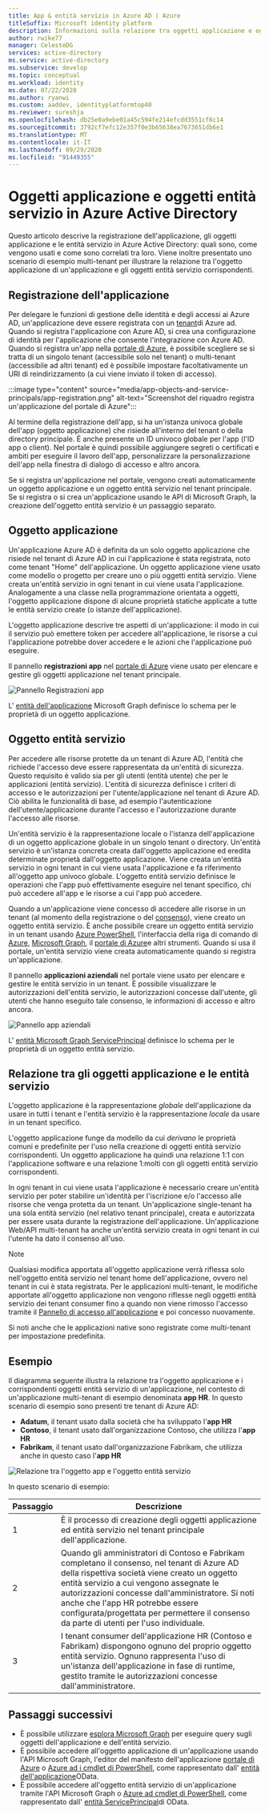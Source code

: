 ```yaml
---
title: App & entità servizio in Azure AD | Azure
titleSuffix: Microsoft identity platform
description: Informazioni sulla relazione tra oggetti applicazione e oggetti entità servizio in Azure Active Directory.
author: rwike77
manager: CelesteDG
services: active-directory
ms.service: active-directory
ms.subservice: develop
ms.topic: conceptual
ms.workload: identity
ms.date: 07/22/2020
ms.author: ryanwi
ms.custom: aaddev, identityplatformtop40
ms.reviewer: sureshja
ms.openlocfilehash: db25e0a9ebe01a45c594fe214efcdd3551cf6c14
ms.sourcegitcommit: 3792cf7efc12e357f0e3b65638ea7673651db6e1
ms.translationtype: MT
ms.contentlocale: it-IT
ms.lasthandoff: 09/29/2020
ms.locfileid: "91449355"
---
```

# <a name="application-and-service-principal-objects-in-azure-active-directory"></a>Oggetti applicazione e oggetti entità servizio in Azure Active Directory

Questo articolo descrive la registrazione dell'applicazione, gli oggetti applicazione e le entità servizio in Azure Active Directory: quali sono, come vengono usati e come sono correlati tra loro. Viene inoltre presentato uno scenario di esempio multi-tenant per illustrare la relazione tra l'oggetto applicazione di un'applicazione e gli oggetti entità servizio corrispondenti.

## <a name="application-registration"></a>Registrazione dell'applicazione
Per delegare le funzioni di gestione delle identità e degli accessi ai Azure AD, un'applicazione deve essere registrata con un [tenant](developer-glossary.md#tenant)di Azure ad. Quando si registra l'applicazione con Azure AD, si crea una configurazione di identità per l'applicazione che consente l'integrazione con Azure AD. Quando si registra un'app nella [portale di Azure][AZURE-Portal], è possibile scegliere se si tratta di un singolo tenant (accessibile solo nel tenant) o multi-tenant (accessibile ad altri tenant) ed è possibile impostare facoltativamente un URI di reindirizzamento (a cui viene inviato il token di accesso).

:::image type="content" source="media/app-objects-and-service-principals/app-registration.png" alt-text="Screenshot del riquadro registra un'applicazione del portale di Azure":::

Al termine della registrazione dell'app, si ha un'istanza univoca globale dell'app (oggetto applicazione) che risiede all'interno del tenant o della directory principale.  È anche presente un ID univoco globale per l'app (l'ID app o client).  Nel portale è quindi possibile aggiungere segreti o certificati e ambiti per eseguire il lavoro dell'app, personalizzare la personalizzazione dell'app nella finestra di dialogo di accesso e altro ancora.

Se si registra un'applicazione nel portale, vengono creati automaticamente un oggetto applicazione e un oggetto entità servizio nel tenant principale.  Se si registra o si crea un'applicazione usando le API di Microsoft Graph, la creazione dell'oggetto entità servizio è un passaggio separato.

## <a name="application-object"></a>Oggetto applicazione
Un'applicazione Azure AD è definita da un solo oggetto applicazione che risiede nel tenant di Azure AD in cui l'applicazione è stata registrata, noto come tenant "Home" dell'applicazione.  Un oggetto applicazione viene usato come modello o progetto per creare uno o più oggetti entità servizio.  Viene creata un'entità servizio in ogni tenant in cui viene usata l'applicazione. Analogamente a una classe nella programmazione orientata a oggetti, l'oggetto applicazione dispone di alcune proprietà statiche applicate a tutte le entità servizio create (o istanze dell'applicazione).

L'oggetto applicazione descrive tre aspetti di un'applicazione: il modo in cui il servizio può emettere token per accedere all'applicazione, le risorse a cui l'applicazione potrebbe dover accedere e le azioni che l'applicazione può eseguire.

Il pannello **registrazioni app** nel [portale di Azure][AZURE-Portal] viene usato per elencare e gestire gli oggetti applicazione nel tenant principale.

![Pannello Registrazioni app](./media/app-objects-and-service-principals/app-registrations-blade.png)

L' [entità dell'applicazione][MS-Graph-App-Entity] Microsoft Graph definisce lo schema per le proprietà di un oggetto applicazione.

## <a name="service-principal-object"></a>Oggetto entità servizio
Per accedere alle risorse protette da un tenant di Azure AD, l'entità che richiede l'accesso deve essere rappresentata da un'entità di sicurezza. Questo requisito è valido sia per gli utenti (entità utente) che per le applicazioni (entità servizio). L'entità di sicurezza definisce i criteri di accesso e le autorizzazioni per l'utente/applicazione nel tenant di Azure AD. Ciò abilita le funzionalità di base, ad esempio l'autenticazione dell'utente/applicazione durante l'accesso e l'autorizzazione durante l'accesso alle risorse.

Un'entità servizio è la rappresentazione locale o l'istanza dell'applicazione di un oggetto applicazione globale in un singolo tenant o directory. Un'entità servizio è un'istanza concreta creata dall'oggetto applicazione ed eredita determinate proprietà dall'oggetto applicazione.  Viene creata un'entità servizio in ogni tenant in cui viene usata l'applicazione e fa riferimento all'oggetto app univoco globale.  L'oggetto entità servizio definisce le operazioni che l'app può effettivamente eseguire nel tenant specifico, chi può accedere all'app e le risorse a cui l'app può accedere.

Quando a un'applicazione viene concesso di accedere alle risorse in un tenant (al momento della registrazione o del [consenso](developer-glossary.md#consent)), viene creato un oggetto entità servizio. È anche possibile creare un oggetto entità servizio in un tenant usando [Azure PowerShell](howto-authenticate-service-principal-powershell.md), l'interfaccia della riga di comando di [Azure](/cli/azure/create-an-azure-service-principal-azure-cli?view=azure-cli-latest), [Microsoft Graph](/graph/api/serviceprincipal-post-serviceprincipals?view=graph-rest-1.0&tabs=http), il [portale di Azure][AZURE-Portal]e altri strumenti.  Quando si usa il portale, un'entità servizio viene creata automaticamente quando si registra un'applicazione.

Il pannello **applicazioni aziendali** nel portale viene usato per elencare e gestire le entità servizio in un tenant. È possibile visualizzare le autorizzazioni dell'entità servizio, le autorizzazioni concesse dall'utente, gli utenti che hanno eseguito tale consenso, le informazioni di accesso e altro ancora.

![Pannello app aziendali](./media/app-objects-and-service-principals/enterprise-apps-blade.png)

L' [entità Microsoft Graph ServicePrincipal][MS-Graph-Sp-Entity] definisce lo schema per le proprietà di un oggetto entità servizio.

## <a name="relationship-between-application-objects-and-service-principals"></a>Relazione tra gli oggetti applicazione e le entità servizio

L'oggetto applicazione è la rappresentazione *globale* dell'applicazione da usare in tutti i tenant e l'entità servizio è la rappresentazione *locale* da usare in un tenant specifico.

L'oggetto applicazione funge da modello da cui *derivano* le proprietà comuni e predefinite per l'uso nella creazione di oggetti entità servizio corrispondenti. Un oggetto applicazione ha quindi una relazione 1:1 con l'applicazione software e una relazione 1:molti con gli oggetti entità servizio corrispondenti.

In ogni tenant in cui viene usata l'applicazione è necessario creare un'entità servizio per poter stabilire un'identità per l'iscrizione e/o l'accesso alle risorse che venga protetta da un tenant. Un'applicazione single-tenant ha una sola entità servizio (nel relativo tenant principale), creata e autorizzata per essere usata durante la registrazione dell'applicazione. Un'applicazione Web/API multi-tenant ha anche un'entità servizio creata in ogni tenant in cui l'utente ha dato il consenso all'uso.

> [!NOTE]
> Qualsiasi modifica apportata all'oggetto applicazione verrà riflessa solo nell'oggetto entità servizio nel tenant home dell'applicazione, ovvero nel tenant in cui è stata registrata. Per le applicazioni multi-tenant, le modifiche apportate all'oggetto applicazione non vengono riflesse negli oggetti entità servizio dei tenant consumer fino a quando non viene rimosso l'accesso tramite il [Pannello di accesso all'applicazione](https://myapps.microsoft.com) e poi concesso nuovamente.
>
> Si noti anche che le applicazioni native sono registrate come multi-tenant per impostazione predefinita.

## <a name="example"></a>Esempio

Il diagramma seguente illustra la relazione tra l'oggetto applicazione e i corrispondenti oggetti entità servizio di un'applicazione, nel contesto di un'applicazione multi-tenant di esempio denominata **app HR**. In questo scenario di esempio sono presenti tre tenant di Azure AD:

- **Adatum**, il tenant usato dalla società che ha sviluppato l'**app HR**
- **Contoso**, il tenant usato dall'organizzazione Contoso, che utilizza l'**app HR**
- **Fabrikam**, il tenant usato dall'organizzazione Fabrikam, che utilizza anche in questo caso l'**app HR**

![Relazione tra l'oggetto app e l'oggetto entità servizio](./media/app-objects-and-service-principals/application-objects-relationship.svg)

In questo scenario di esempio:

| Passaggio | Descrizione |
|------|-------------|
| 1    | È il processo di creazione degli oggetti applicazione ed entità servizio nel tenant principale dell'applicazione. |
| 2    | Quando gli amministratori di Contoso e Fabrikam completano il consenso, nel tenant di Azure AD della rispettiva società viene creato un oggetto entità servizio a cui vengono assegnate le autorizzazioni concesse dall'amministratore. Si noti anche che l'app HR potrebbe essere configurata/progettata per permettere il consenso da parte di utenti per l'uso individuale. |
| 3    | I tenant consumer dell'applicazione HR (Contoso e Fabrikam) dispongono ognuno del proprio oggetto entità servizio. Ognuno rappresenta l'uso di un'istanza dell'applicazione in fase di runtime, gestito tramite le autorizzazioni concesse dall'amministratore. |

## <a name="next-steps"></a>Passaggi successivi

- È possibile utilizzare [esplora Microsoft Graph](https://developer.microsoft.com/graph/graph-explorer) per eseguire query sugli oggetti dell'applicazione e dell'entità servizio.
- È possibile accedere all'oggetto applicazione di un'applicazione usando l'API Microsoft Graph, l'editor del manifesto dell'applicazione [portale di Azure][AZURE-Portal] o [Azure ad i cmdlet di PowerShell](/powershell/azure/?view=azureadps-2.0), come rappresentato dall' [entità dell'applicazione][MS-Graph-App-Entity]OData.
- È possibile accedere all'oggetto entità servizio di un'applicazione tramite l'API Microsoft Graph o [Azure ad cmdlet di PowerShell](/powershell/azure/?view=azureadps-2.0), come rappresentato dall' [entità ServicePrincipal][MS-Graph-Sp-Entity]di OData.

<!--Image references-->

<!--Reference style links -->
[MS-Graph-App-Entity]: /graph/api/resources/application
[MS-Graph-Sp-Entity]: /graph/api/resources/serviceprincipal
[AZURE-Portal]: https://portal.azure.com